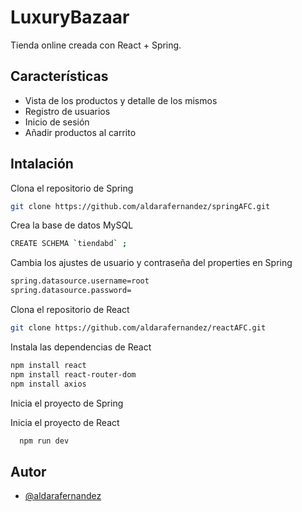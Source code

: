 
# LuxuryBazaar

Tienda online creada con React + Spring.


## Características

- Vista de los productos y detalle de los mismos
- Registro de usuarios
- Inicio de sesión
- Añadir productos al carrito


## Intalación

Clona el repositorio de Spring

```bash
git clone https://github.com/aldarafernandez/springAFC.git
```

Crea la base de datos MySQL

```bash
CREATE SCHEMA `tiendabd` ;
```

Cambia los ajustes de usuario y contraseña del properties en Spring

```bash
spring.datasource.username=root
spring.datasource.password=
```

Clona el repositorio de React

```bash
git clone https://github.com/aldarafernandez/reactAFC.git
```


Instala las dependencias de React

```bash
npm install react
npm install react-router-dom
npm install axios
```

Inicia el proyecto de Spring

Inicia el proyecto de React

```bash
  npm run dev
```


## Autor

- [@aldarafernandez](https://www.github.com/aldarafernandez)


